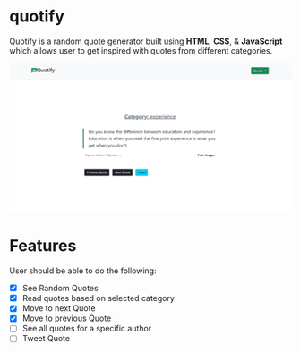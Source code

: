 # quotify
Quotify is a random quote generator built using **HTML**, **CSS**, & **JavaScript** which allows user to get inspired with quotes from different categories.

![quotify app screenshot](/images/quotify.png)

# Features
User should be able to do the following:
- [x] See Random Quotes
- [x] Read quotes based on selected category
- [x] Move to next Quote
- [x] Move to previous Quote
- [ ] See all quotes for a specific author
- [ ] Tweet Quote
